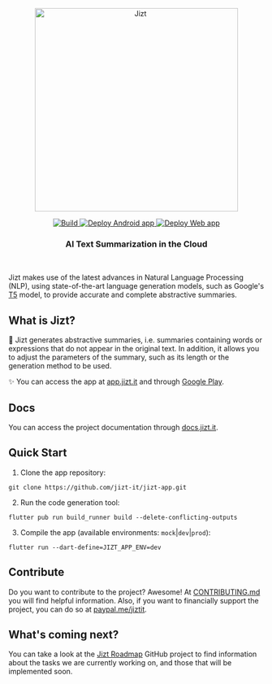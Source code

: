 <p align="center"><img width="400" src="https://github.com/dmlls/jizt/blob/main/img/readme/JIZT-logo.svg" alt="Jizt"></p>

<p align="center" display="inline-block">
  <a href="https://github.com/dmlls/jizt-app/actions?query=workflow%3A%22Test+build%22">
    <img src="https://github.com/dmlls/jizt-app/workflows/Test%20build/badge.svg?branch=main" alt="Build">
  </a>
  <a href="https://github.com/dmlls/jizt-app/actions?query=workflow%3A%22Deploy+Android+app%22">
    <img src="https://github.com/dmlls/jizt-app/workflows/Deploy%20Android%20app/badge.svg" alt="Deploy Android app">
  </a>
  <a href="https://github.com/dmlls/jizt-app/actions?query=workflow%3A%22Deploy+Web+app%22">
    <img src="https://github.com/dmlls/jizt-app/workflows/Deploy%20Web%20app/badge.svg" alt="Deploy Web app">
  </a>
</p>

<h3 align="center">AI Text Summarization in the Cloud</h3>
<br/>

Jizt makes use of the latest advances in Natural Language Processing (NLP), using state-of-the-art language generation models, such as Google's <a href="https://arxiv.org/abs/1910.10683">T5</a> model, to provide accurate and complete abstractive summaries.

## What is Jizt?

📄 Jizt generates abstractive summaries, i.e. summaries containing words or expressions that do not appear in the original text. In addition, it allows you to adjust the parameters of the summary, such as its length or the generation method to be used.

✨ You can access the app at [app.jizt.it](https://app.jizt.it) and through [Google Play](https://play.google.com/store/apps/details?id=it.jizt.app).

## Docs

You can access the project documentation through [docs.jizt.it](https://docs.jizt.it).

## Quick Start

1. Clone the app repository:
```
git clone https://github.com/jizt-it/jizt-app.git
```
2. Run the code generation tool:
```
flutter pub run build_runner build --delete-conflicting-outputs
```
3. Compile the app (available environments: `mock`|`dev`|`prod`):
```
flutter run --dart-define=JIZT_APP_ENV=dev
```

## Contribute

Do you want to contribute to the project? Awesome! At [CONTRIBUTING.md](https://github.com/dmlls/jizt/blob/main/CONTRIBUTING.md) you will find helpful information. Also, if you want to financially support the project, you can do so at [paypal.me/jiztit](https://www.paypal.com/paypalme/jiztit).

## What's coming next?

You can take a look at the [Jizt Roadmap](https://github.com/orgs/jizt-it/projects/1) GitHub project to find information about the tasks we are currently working on, and those that will be implemented soon.
